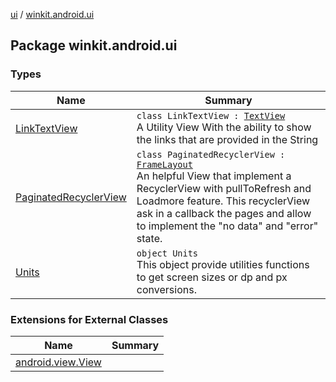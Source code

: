 [ui](../index.md) / [winkit.android.ui](./index.md)

## Package winkit.android.ui

### Types

| Name | Summary |
|---|---|
| [LinkTextView](-link-text-view/index.md) | `class LinkTextView : `[`TextView`](https://developer.android.com/reference/android/widget/TextView.html)<br>A Utility View With the ability to show the links that are provided in the String |
| [PaginatedRecyclerView](-paginated-recycler-view/index.md) | `class PaginatedRecyclerView : `[`FrameLayout`](https://developer.android.com/reference/android/widget/FrameLayout.html)<br>An helpful View that implement a RecyclerView with pullToRefresh and Loadmore feature. This recyclerView ask in a callback the pages and allow to implement the "no data" and "error" state. |
| [Units](-units/index.md) | `object Units`<br>This object provide utilities functions to get screen sizes or dp and px conversions. |

### Extensions for External Classes

| Name | Summary |
|---|---|
| [android.view.View](android.view.-view/index.md) |  |
